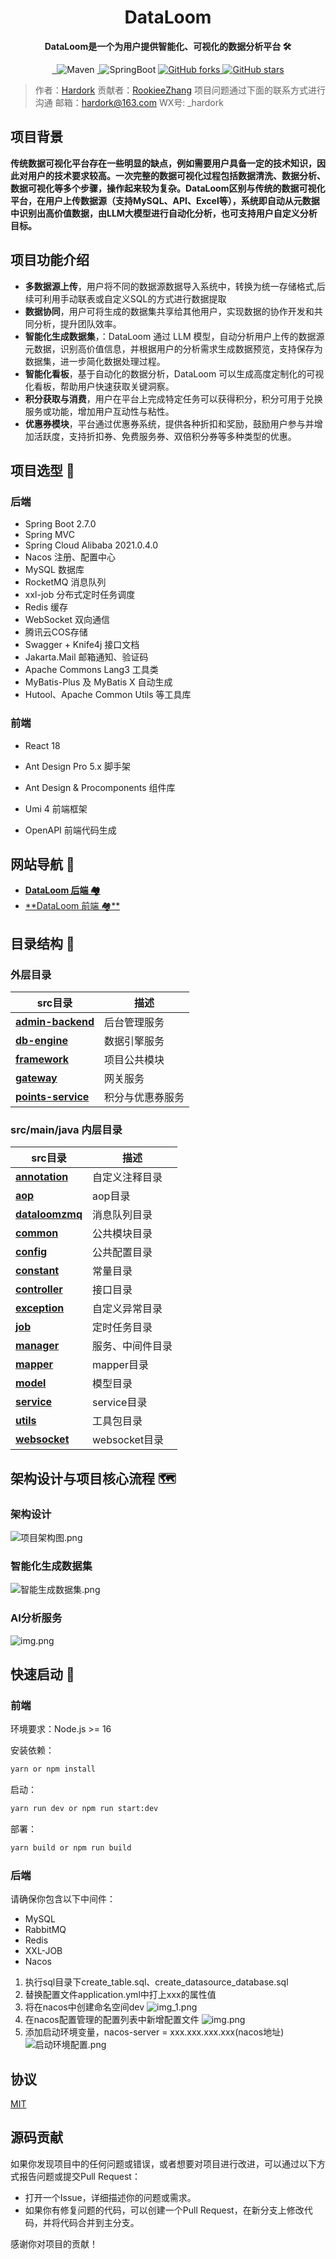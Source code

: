 <h1 align="center">DataLoom</h1>
<p align="center"><strong>DataLoom是一个为用户提供智能化、可视化的数据分析平台 🛠</strong></p>
<div align="center">
<a target="_blank" href="https://github.com/Hardork/hwqbi-backend">
    <img alt="" src="https://github.com/Hardork/hwqbi-backend/badge/star.svg?theme=gvp"/>
</a>
<a target="_blank" href="https://github.com/Hardork/hwqbi-backend">
    <img alt="" src="https://img.shields.io/github/stars/Hardork/hwqbi-backend.svg?style=social&label=Stars"/>
</a>
    <img alt="Maven" src="https://raster.shields.io/badge/Maven-3.8.1-red.svg"/>
<a target="_blank" href="https://www.oracle.com/technetwork/java/javase/downloads/index.html">
        <img alt="" src="https://img.shields.io/badge/JDK-1.8+-green.svg"/>
</a>
    <img alt="SpringBoot" src="https://raster.shields.io/badge/SpringBoot-2.7+-green.svg"/>
<a href="https://github.com/Hardork/hwqbi-backend" target="_blank">
    <img src='https://img.shields.io/github/forks/Hardork/hwqbi-backend' alt='GitHub forks' class="no-zoom">
</a>
<a href="https://github.com/Hardork/hwqbi-backend" target="_blank"><img src='https://img.shields.io/github/stars/Hardork/hwqbi-backend' alt='GitHub stars' class="no-zoom">
</a>
</div>

> 作者：[Hardork](https://github.com/Hardork)
> 贡献者：[RookieeZhang](https://github.com/RookieeZhang)
> 项目问题通过下面的联系方式进行沟通
> 邮箱：hardork@163.com
> WX号: _hardork

## 项目背景
<strong>
    传统数据可视化平台存在一些明显的缺点，例如需要用户具备一定的技术知识，因此对用户的技术要求较高。一次完整的数据可视化过程包括数据清洗、数据分析、数据可视化等多个步骤，操作起来较为复杂。DataLoom区别与传统的数据可视化平台，在用户上传数据源（支持MySQL、API、Excel等），系统即自动从元数据中识别出高价值数据，由LLM大模型进行自动化分析，也可支持用户自定义分析目标。
</strong>


## 项目功能介绍

- **多数据源上传**，用户将不同的数据源数据导入系统中，转换为统一存储格式,后续可利用手动联表或自定义SQL的方式进行数据提取
- **数据协同**，用户可将生成的数据集共享给其他用户，实现数据的协作开发和共同分析，提升团队效率。
- **智能化生成数据集**，：DataLoom 通过 LLM 模型，自动分析用户上传的数据源元数据，识别高价值信息，并根据用户的分析需求生成数据预览，支持保存为数据集，进一步简化数据处理过程。
- **智能化看板**，基于自动化的数据分析，DataLoom 可以生成高度定制化的可视化看板，帮助用户快速获取关键洞察。
- **积分获取与消费**，用户在平台上完成特定任务可以获得积分，积分可用于兑换服务或功能，增加用户互动性与粘性。
- **优惠券模块**，平台通过优惠券系统，提供各种折扣和奖励，鼓励用户参与并增加活跃度，支持折扣券、免费服务券、双倍积分券等多种类型的优惠。




## 项目选型 🎯

### **后端**
- Spring Boot 2.7.0
- Spring MVC
- Spring Cloud Alibaba 2021.0.4.0
- Nacos 注册、配置中心
- MySQL 数据库
- RocketMQ 消息队列
- xxl-job 分布式定时任务调度
- Redis 缓存
- WebSocket 双向通信
- 腾讯云COS存储
- Swagger + Knife4j 接口文档
- Jakarta.Mail 邮箱通知、验证码
- Apache Commons Lang3 工具类
- MyBatis-Plus 及 MyBatis X 自动生成
- Hutool、Apache Common Utils 等工具库

### 前端

- React 18

- Ant Design Pro 5.x 脚手架

- Ant Design & Procomponents 组件库

- Umi 4 前端框架

- OpenAPI 前端代码生成
## 网站导航 🧭

- [**DataLoom 后端 🏘️**](https://github.com/Hardork/hwqbi-backend)
- [**DataLoom 前端 🏘**️](https://github.com/Hardork/hwqbi-frontend)


## 目录结构 📑

### 外层目录

| src目录                                                         | 描述          |
|---------------------------------------------------------------|-------------|
| **[admin-backend](./admin-backend)**                          | 后台管理服务      |
| **[db-engine](./db-engine)**                                  | 数据引擎服务      |
| **[framework](./framework)**                                  | 项目公共模块      |
| **[gateway](./gateway)**                                      | 网关服务        |
| **[points-service](./points-service)**                        | 积分与优惠券服务    |

### src/main/java 内层目录
| src目录                                                         | 描述          |
|---------------------------------------------------------------|-------------|
| **[annotation](./src/main/java/com/hwq/dataloom/annotation)** | 自定义注释目录     |
| **[aop](./src/main/java/com/hwq/dataloom/aop)**               | aop目录       |
| **[dataloomzmq](./src/main/java/com/hwq/dataloom/bizmq)**     | 消息队列目录      |
| **[common](./src/main/java/com/hwq/dataloom/common)**         | 公共模块目录      |
| **[config](./src/main/java/com/hwq/dataloom/config)**               | 公共配置目录      |
| **[constant](./src/main/java/com/hwq/dataloom/constant)**           | 常量目录        |
| **[controller](./src/main/java/com/hwq/dataloom/controller)**       | 接口目录        |
| **[exception](./src/main/java/com/hwq/dataloom/exception)**         | 自定义异常目录     |
| **[job](./src/main/java/com/hwq/dataloom/job)**                     | 定时任务目录      |
| **[manager](./src/main/java/com/hwq/dataloom/manager)**             | 服务、中间件目录    |
| **[mapper](./src/main/java/com/hwq/dataloom/mapper)**               | mapper目录    |
| **[model](./src/main/java/com/hwq/dataloom/model)**                 | 模型目录        |
| **[service](./src/main/java/com/hwq/dataloom/service)**             | service目录   |
| **[utils](./src/main/java/com/hwq/dataloom/utils)**                 | 工具包目录       |
| **[websocket](./src/main/java/com/hwq/dataloom/websocket)**         | websocket目录 |

## 架构设计与项目核心流程 🗺️

### 架构设计
![项目架构图.png](img%2F%E9%A1%B9%E7%9B%AE%E6%9E%B6%E6%9E%84%E5%9B%BE.png)
### **智能化生成数据集**
![智能生成数据集.png](img%2F%E6%99%BA%E8%83%BD%E7%94%9F%E6%88%90%E6%95%B0%E6%8D%AE%E9%9B%86.png)
### AI分析服务
![img.png](img/img.png)


## 快速启动 🚀

### 前端

环境要求：Node.js >= 16

安装依赖：

```bash
yarn or npm install
```

启动：

```bash
yarn run dev or npm run start:dev
```

部署：

```bash
yarn build or npm run build
```

### 后端
请确保你包含以下中间件：
- MySQL
- RabbitMQ
- Redis
- XXL-JOB
- Nacos

1. 执行sql目录下create_table.sql、create_datasource_database.sql
2. 替换配置文件application.yml中打上xxx的属性值
3. 将在nacos中创建命名空间dev
![img_1.png](img/命名空间.png)
4. 在nacos配置管理的配置列表中新增配置文件
![img.png](img/配置文件.png)
5. 添加启动环境变量，nacos-server = xxx.xxx.xxx.xxx(nacos地址)
![启动环境配置.png](img%2F%E5%90%AF%E5%8A%A8%E7%8E%AF%E5%A2%83%E9%85%8D%E7%BD%AE.png)

## 协议
[MIT](https://choosealicense.com/licenses/mit)

## 源码贡献
如果你发现项目中的任何问题或错误，或者想要对项目进行改进，可以通过以下方式报告问题或提交Pull Request：

- 打开一个Issue，详细描述你的问题或需求。
- 如果你有修复问题的代码，可以创建一个Pull Request，在新分支上修改代码，并将代码合并到主分支。

感谢你对项目的贡献！



